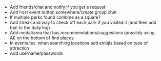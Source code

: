 - Add friends/chat and notify if you get a request
- Add host event button somewhere/create group chat
- If multiple parks found combine as a square?
- Add streak and way to check off each park if you visited it (and then add that to the daily log)
- Add modal/area that has recommendations/suggestions (possibly using AI) on the bottom of find places
- In events.tsx, when searching locations add emojis based on type of attraction
- Add username/passwords